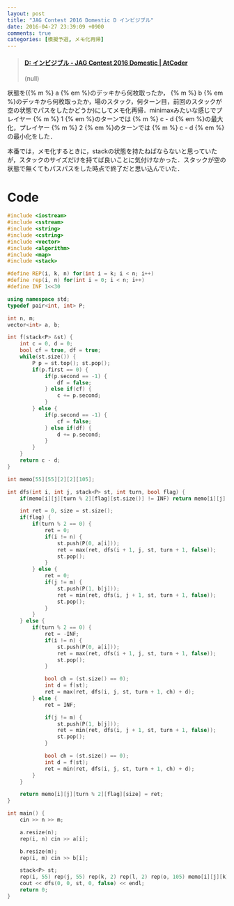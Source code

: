 ```yaml
---
layout: post
title: "JAG Contest 2016 Domestic D インビジブル"
date: 2016-04-27 23:39:09 +0900
comments: true
categories: [模擬予選, メモ化再帰]
---
```


<blockquote class="embedly-card" data-card-key="39deea93f79745829254c0652225a544" data-card-controls="0" data-card-type="article"><h4><a href="http://jag2016-domestic.contest.atcoder.jp/tasks/jag2016secretspring_d">D: インビジブル - JAG Contest 2016 Domestic | AtCoder</a></h4><p>(null)</p></blockquote>
<script async src="//cdn.embedly.com/widgets/platform.js" charset="UTF-8"></script>

<!-- more -->

状態を({% m %} a {% em %}のデッキから何枚取ったか， {% m %} b {% em %}のデッキから何枚取ったか，場のスタック，何ターン目，前回のスタックが空の状態でパスをしたかどうか)にしてメモ化再帰．minimaxみたいな感じでプレイヤー {% m %} 1 {% em %}のターンでは {% m %} c - d {% em %}の最大化，プレイヤー {% m %} 2 {% em %}のターンでは {% m %} c - d {% em %}の最小化をした．  

本番では，メモ化するときに，stackの状態を持たねばならないと思っていたが，スタックのサイズだけを持てば良いことに気付けなかった．スタックが空の状態で無くてもパスパスをした時点で終了だと思い込んでいた．

# Code

```cpp
#include <iostream>
#include <sstream>
#include <string>
#include <cstring>
#include <vector>
#include <algorithm>
#include <map>
#include <stack>

#define REP(i, k, n) for(int i = k; i < n; i++) 
#define rep(i, n) for(int i = 0; i < n; i++) 
#define INF 1<<30

using namespace std;
typedef pair<int, int> P;

int n, m;
vector<int> a, b;

int f(stack<P> &st) {
	int c = 0, d = 0;
	bool cf = true, df = true;
	while(st.size()) {
		P p = st.top(); st.pop();
		if(p.first == 0) {
			if(p.second == -1) {
				df = false;
			} else if(cf) {
				c += p.second;
			}
		} else {
			if(p.second == -1) {
				cf = false;
			} else if(df) {
				d += p.second;
			}
		}
	}
	return c - d;
}

int memo[55][55][2][2][105];

int dfs(int i, int j, stack<P> st, int turn, bool flag) {
	if(memo[i][j][turn % 2][flag][st.size()] != INF) return memo[i][j][turn % 2][flag][st.size()];

	int ret = 0, size = st.size();
	if(flag) {
		if(turn % 2 == 0) {
			ret = 0;
			if(i != n) {
				st.push(P(0, a[i]));
				ret = max(ret, dfs(i + 1, j, st, turn + 1, false));
				st.pop();
			}
		} else {
			ret = 0;
			if(j != m) {
				st.push(P(1, b[j]));
				ret = min(ret, dfs(i, j + 1, st, turn + 1, false));
				st.pop();
			}
		}
	} else {
		if(turn % 2 == 0) {
			ret = -INF;
			if(i != n) {
				st.push(P(0, a[i]));
				ret = max(ret, dfs(i + 1, j, st, turn + 1, false));
				st.pop();
			}

			bool ch = (st.size() == 0);
			int d = f(st);
			ret = max(ret, dfs(i, j, st, turn + 1, ch) + d);
		} else {
			ret = INF;

			if(j != m) {
				st.push(P(1, b[j]));
				ret = min(ret, dfs(i, j + 1, st, turn + 1, false));
				st.pop();
			}

			bool ch = (st.size() == 0);
			int d = f(st);
			ret = min(ret, dfs(i, j, st, turn + 1, ch) + d);
		}
	}

	return memo[i][j][turn % 2][flag][size] = ret;
}

int main() {
	cin >> n >> m;

	a.resize(n);
	rep(i, n) cin >> a[i];

	b.resize(m);
	rep(i, m) cin >> b[i];

	stack<P> st;
	rep(i, 55) rep(j, 55) rep(k, 2) rep(l, 2) rep(o, 105) memo[i][j][k][l][o] = INF;
	cout << dfs(0, 0, st, 0, false) << endl;
	return 0;
}

```

